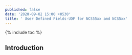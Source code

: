 ```yaml
---
published: false
date: '2020-09-02 15:00 +0530'
title: ' User Defined Fields-UDF for NCS55xx and NCS5xx'
---
```

{% include toc %}

## Introduction
